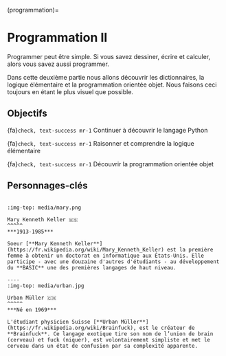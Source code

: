 (programmation)=
# Programmation II

Programmer peut être simple. Si vous savez dessiner, écrire et calculer, alors vous savez aussi programmer.

Dans cette deuxième partie nous allons découvrir les dictionnaires, la logique élémentaire et la programmation orientée objet. Nous faisons ceci toujours en étant le plus visuel que possible.
## Objectifs

{fa}`check, text-success mr-1` Continuer à découvrir le langage Python

{fa}`check, text-success mr-1` Raisonner et comprendre la logique élémentaire

{fa}`check, text-success mr-1`  Découvrir la programmation orientée objet

## Personnages-clés

````{panels}

:img-top: media/mary.png

Mary Kenneth Keller 🇺🇸
^^^^^
***1913-1985***

Soeur [**Mary Kenneth Keller**](https://fr.wikipedia.org/wiki/Mary_Kenneth_Keller) est la première femme à obtenir un doctorat en informatique aux États-Unis. Elle participe - avec une douzaine d'autres d'étudiants - au développement du **BASIC** une des premières langages de haut niveau.

----
:img-top: media/urban.jpg

Urban Müller 🇨🇭
^^^^^
***Né en 1969***

L'étudiant physicien Suisse [**Urban Müller**](https://fr.wikipedia.org/wiki/Brainfuck), est le créateur de **Brainfuck**. Ce langage exotique tire son nom de l’union de brain (cerveau) et fuck (niquer), est volontairement simpliste et met le cerveau dans un état de confusion par sa complexité apparente.
````
